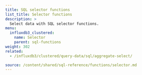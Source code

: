 ```yaml
---
title: SQL selector functions
list_title: Selector functions
description: >
  Select data with SQL selector functions.
menu:
  influxdb3_clustered:
    name: Selector
    parent: sql-functions
weight: 302
related:
  - /influxdb3/clustered/query-data/sql/aggregate-select/

source: /content/shared/sql-reference/functions/selector.md
---
```


<!-- 
The content of this page is at /content/shared/sql-reference/functions/selector.md
-->

